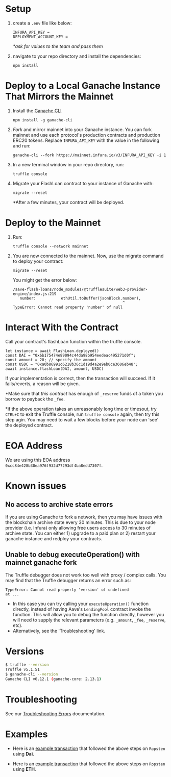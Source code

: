 # Setup

1. create a `.env` file like below:

   ```
   INFURA_API_KEY =
   DEPLOYMENT_ACCOUNT_KEY =
   ```

   _\*ask for values to the team and pass them_

2. navigate to your repo directory and install the dependencies:

   ```
   npm install
   ```

# Deploy to a Local Ganache Instance That Mirrors the Mainnet

1. Install the [Ganache CLI](https://github.com/trufflesuite/ganache-cli)

   ```
   npm install -g ganache-cli
   ```

2. _Fork_ and mirror mainnet into your Ganache instance.
   You can fork mainnet and use each protocol's production contracts and production ERC20 tokens.
   Replace `INFURA_API_KEY` with the value in the following and run:

   ```
   ganache-cli --fork https://mainnet.infura.io/v3/INFURA_API_KEY -i 1
   ```

3. In a new terminal window in your repo directory, run:

   ```
   truffle console
   ```

4. Migrate your FlashLoan contract to your instance of Ganache with:

   ```
   migrate --reset
   ```

   \*After a few minutes, your contract will be deployed.

# Deploy to the Mainnet

1. Run:

   ```
   truffle console --network mainnet
   ```

2. You are now connected to the mainnet. Now, use the migrate command to deploy your contract:

   ```
   migrate --reset
   ```

   You might get the error below:

   ```
   /aave-flash-loans/node_modules/@trufflesuite/web3-provider-engine/index.js:219
      number:           ethUtil.toBuffer(jsonBlock.number),
                                                   ^
   TypeError: Cannot read property 'number' of null
   ```

# Interact With the Contract

Call your contract's flashLoan function within the truffle console.

```
let instance = await FlashLoan.deployed()
const DAI = "0x6b175474e89094c44da98b954eedeac495271d0f";
const amount = 20; // specify the amount
const USDC = "0xa0b86991c6218b36c1d19d4a2e9eb0ce3606eb48";
await instance.flashLoan(DAI, amount, USDC)
```

If your implementation is correct, then the transaction will succeed. If it fails/reverts, a reason will be given.

\*Make sure that _this contract_ has enough of `_reserve` funds of a token you borrow to payback the `_fee`.

\*if the above operation takes an unreasonably long time or timesout, try `CTRL+C` to exit the Truffle console, run `truffle console` again, then try this step agin. You may need to wait a few blocks before your node can 'see' the deployed contract.

# EOA Address

We are using this EOA address `0xcc84e428b30ea976f932d77293df4ba8edd7307f`.

# Known issues

## No access to archive state errors

If you are using Ganache to fork a network, then you may have issues with the blockchain archive state every 30 minutes. This is due to your node provider (i.e. Infura) only allowing free users access to 30 minutes of archive state. You can either 1) upgrade to a paid plan or 2) restart your ganache instance and redploy your contracts.

## Unable to debug executeOperation() with mainnet ganache fork

The Truffle debugger does not work too well with proxy / complex calls. You may find that the Truffle debugger returns an error such as:

```
TypeError: Cannot read property 'version' of undefined
at ...
```

- In this case you can try calling your `executeOperation()` function directly, instead of having Aave's `LendingPool` contract invoke the function. This will allow you to debug the function directly, however you will need to supply the relevant parameters (e.g. `_amount`, `_fee`, `_reserve`, etc).
- Alternatively, see the 'Troubleshooting' link.

# Versions

```bash
$ truffle --version
Truffle v5.1.51
$ ganache-cli --version
Ganache CLI v6.12.1 (ganache-core: 2.13.1)
```

# Troubleshooting

See our [Troubleshooting Errors](https://docs.aave.com/developers/tutorials/troubleshooting-errors) documentation.

# Examples

- Here is an [example transaction](https://ropsten.etherscan.io/tx/0x7877238373ffface4fb2b98ca4db1679c64bc2c84c7754432aaab994a9b51e17) that followed the above steps on `Ropsten` using **Dai**.

- Here is an [example transaction](https://ropsten.etherscan.io/tx/0x32eb3e03e00803dc19a7d2edd0a0a670756fbe210be81697be312518baeb16cc) that followed the above steps on `Ropsten` using **ETH**.
